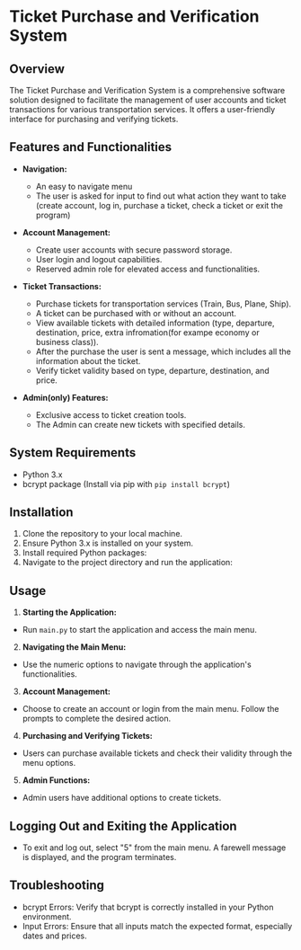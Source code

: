 # Ticket Purchase and Verification System

## Overview
The Ticket Purchase and Verification System is a comprehensive software solution designed to facilitate the management of user accounts and ticket transactions for various transportation services. It offers a user-friendly interface for purchasing and verifying tickets.

## Features and Functionalities
- **Navigation:**
  - An easy to navigate menu
  - The user is asked for input to find out what action they want to take (create account, log in, purchase a ticket, check a ticket or exit the program)
- **Account Management:**
  - Create user accounts with secure password storage.
  - User login and logout capabilities.
  - Reserved admin role for elevated access and functionalities.

- **Ticket Transactions:**
  - Purchase tickets for transportation services (Train, Bus, Plane, Ship).
  - A ticket can be purchased with or without an account.
  - View available tickets with detailed information (type, departure, destination, price, extra infromation(for exampe economy or business class)).
  - After the purchase the user is sent a message, which includes all the information about the ticket.
  - Verify ticket validity based on type, departure, destination, and price.

- **Admin(only) Features:**
  - Exclusive access to ticket creation tools.
  - The Admin can create new tickets with specified details.

## System Requirements
- Python 3.x
- bcrypt package (Install via pip with `pip install bcrypt`)

## Installation
1. Clone the repository to your local machine.
2. Ensure Python 3.x is installed on your system.
3. Install required Python packages:
4. Navigate to the project directory and run the application:

## Usage
1. **Starting the Application:**
- Run `main.py` to start the application and access the main menu.

2. **Navigating the Main Menu:**
- Use the numeric options to navigate through the application's functionalities.

3. **Account Management:**
- Choose to create an account or login from the main menu. Follow the prompts to complete the desired action.

4. **Purchasing and Verifying Tickets:**
- Users can purchase available tickets and check their validity through the menu options.

5. **Admin Functions:**
- Admin users have additional options to create tickets.

## Logging Out and Exiting the Application
- To exit and log out,  select "5" from the main menu. A farewell message is displayed, and the program terminates.

## Troubleshooting
- bcrypt Errors: Verify that bcrypt is correctly installed in your Python environment.
- Input Errors: Ensure that all inputs match the expected format, especially dates and prices.
